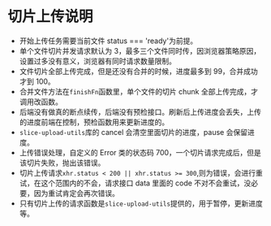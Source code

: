 # 切片上传说明

- 开始上传任务需要当前文件 status === 'ready'为前提。
- 单个文件切片并发请求默认为 3，最多三个文件同时传，因浏览器策略原因，设置过多没有意义，浏览器有同时请求数量限制。
- 文件切片全部上传完成，但是还没有合并的时候，进度最多到 99，合并成功才到 100。
- 合并文件方法在`finishFn`函数里，单个文件的切片 chunk 全部上传完成，才调用改函数。
- 后端没有做真的断点续传，后端没有预检接口。刷新后上传进度会丢失，上传的进度前端在控制，预检函数用来更新进度的。
- `slice-upload-utils`库的 cancel 会清空里面切片的进度，pause 会保留进度。
- 上传错误处理，自定义的 Error 类的状态码 700，一个切片请求完成后，但是该切片失败，抛出该错误。
- 切片上传请求`xhr.status < 200 || xhr.status >= 300`,则为错误，会进行重试，在这个范围内的不会，请求接口 data 里面的 code 不对不会重试，没必要，因为重试肯定会再次错误。
- 只有切片上传的请求函数是`slice-upload-utils`提供的，用于暂停，更新进度等。
